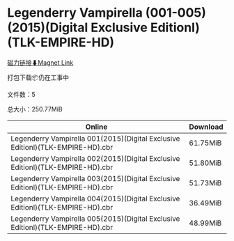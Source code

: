 # Legenderry Vampirella (001-005)(2015)(Digital Exclusive Editionl)(TLK-EMPIRE-HD)

[磁力链接⬇Magnet Link](magnet:?xt=urn:btih:395386e1c6fd309e6eb31cedd9f82b18e7dd0ff1&dn=Legenderry%20Vampirella%20%28001-005%29%282015%29%28Digital%20Exclusive%20Editionl%29%28TLK-EMPIRE-HD%29)

打包下载📦仍在工事中

文件数：5

总大小：250.77MiB

Online | Download
--- | ---
Legenderry Vampirella 001(2015)(Digital Exclusive Editionl)(TLK-EMPIRE-HD).cbr | 61.75MiB
Legenderry Vampirella 002(2015)(Digital Exclusive Editionl)(TLK-EMPIRE-HD).cbr | 51.80MiB
Legenderry Vampirella 003(2015)(Digital Exclusive Editionl)(TLK-EMPIRE-HD).cbr | 51.73MiB
Legenderry Vampirella 004(2015)(Digital Exclusive Editionl)(TLK-EMPIRE-HD).cbr | 36.49MiB
Legenderry Vampirella 005(2015)(Digital Exclusive Editionl)(TLK-EMPIRE-HD).cbr | 48.99MiB